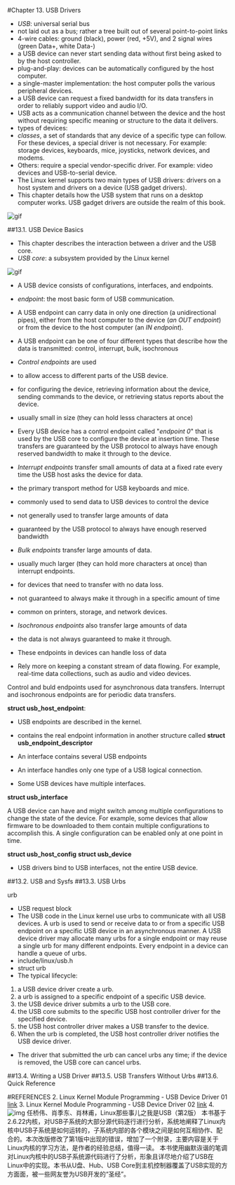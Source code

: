 #Chapter 13. USB Drivers

- _USB_: universal serial bus
- not laid out as a bus; rather a tree built out of several point-to-point links
- 4-wire cables: ground (black), power (red, +5V), and 2 signal wires (green Data+, white Data-)
- a USB device can never start sending data without first being asked to by the host controller.
- plug-and-play: devices can be automatically configured by the host computer.
- a single-master implementation: the host computer polls the various peripheral devices.
- a USB device can request a fixed bandwidth for its data transfers in order to reliably support video and audio I/O.
- USB acts as a communication channel between the device and the host without requiring specific meaning or structure to the data it delivers.
- types of devices: 
 - _classes_, a set of standards that any device of a specific type can follow. For these devices, a special driver is not necessary. For example: storage devices, keyboards, mice, joysticks, network devices, and modems.
 - Others: require a special vendor-specific driver. For example: video devices and USB-to-serial device.
- The Linux kernel supports two main types of USB drivers: drivers on a host system and drivers on a device (USB gadget drivers).
- This chapter details how the USB system that runs on a desktop computer works. USB gadget drivers are outside the realm of this book.

![gif](http://www.makelinux.net/ldd3/images/0596005903/figs/ldr3_1301.gif)

##13.1. USB Device Basics

- This chapter describes the interaction between a driver and the USB core.
- _USB core_: a subsystem provided by the Linux kernel

![gif](http://www.makelinux.net/ldd3/images/0596005903/figs/ldr3_1302.gif)

- A USB device consists of configurations, interfaces, and endpoints.
- _endpoint_: the most basic form of USB communication.
- A USB endpoint can carry data in only one direction (a unidirectional pipes), either from the host computer to the device (_an OUT endpoint_) or from the device to the host computer (an _IN endpoint_).
- A USB endpoint can be one of four different types that describe how the data is transmitted: control, interrupt, bulk, isochronous

- _Control endpoints_ are used 
 - to allow access to different parts of the USB device. 
 - for configuring the device, retrieving information about the device, sending commands to the device, or retrieving status reports about the device. 
 - usually small in size (they can hold lesss characters at once)
 - Every USB device has a control endpoint called "_endpoint 0_" that is used by the USB core to configure the device at insertion time. These transfers are guaranteed by the USB protocol to always have enough reserved bandwidth to make it through to the device.

- _Interrupt endpoints_ transfer small amounts of data at a fixed rate every time the USB host asks the device for data. 
 - the primary transport method for USB keyboards and mice. 
 - commonly used to send data to USB devices to control the device
 - not generally used to transfer large amounts of data
 - guaranteed by the USB protocol to always have enough reserved bandwidth

- _Bulk endpoints_ transfer large amounts of data. 
 - usually much larger (they can hold more characters at once) than interrupt endpoints.
 - for devices that need to transfer with no data loss. 
 - not guaranteed to always make it through in a specific amount of time
 - common on printers, storage, and network devices.

- _Isochronous endpoints_ also transfer large amounts of data
 - the data is not always guaranteed to make it through. 
 - These endpoints in devices can handle loss of data
 - Rely more on keeping a constant stream of data flowing. For example, real-time data collections, such as audio and video devices.

Control and buld endpoints used for asynchronous data transfers. Interrupt and isochronous endpoints are for periodic data transfers.

**struct usb\_host\_endpoint**: 
- USB endpoints are described in the kernel. 
-  contains the real endpoint information in another structure called **struct usb\_endpoint\_descriptor**


- An interface contains several USB endpoints
- An interface handles only one type of a USB logical connection.
- Some USB devices have multiple interfaces.

**struct usb\_interface**

A USB device can have and might switch among multiple configurations to change the state of the device. For example, some devices that allow firmware to be downloaded to them contain multiple configurations to accomplish this. A single configuration can be enabled only at one point in time.

**struct usb\_host\_config**
**struct usb\_device**

- USB drivers bind to USB interfaces, not the entire USB device.

##13.2. USB and Sysfs
##13.3. USB Urbs

urb
- USB request block
- The USB code in the Linux kernel use urbs to communicate with all USB devices. A urb is used to send or receive data to or from a specific USB endpoint on a specific USB device in an asynchronous manner. A USB device driver may allocate many urbs for a single endpoint or may reuse a single urb for many different endpoints. Every endpoint in a device can handle a queue of urbs.
- include/linux/usb.h
- struct urb
- The typical lifecycle:
 1. a USB device driver create a urb.
 2. a urb is assigned to a specific endpoint of a specific USB device.
 3. the USB device driver submits a urb to the USB core.
 4. the USB core submits to the specific USB host controller driver for the specified device.
 5. the USB host controller driver makes a USB transfer to the device.
 6. When the urb is completed, the USB host controller driver notifies the USB device driver.
- The driver that submitted the urb can cancel urbs any time; if the device is removed, the USB core can cancel urbs.






##13.4. Writing a USB Driver
##13.5. USB Transfers Without Urbs
##13.6. Quick Reference 

#REFERENCES
2. Linux Kernel Module Programming - USB Device Driver 01 [link](http://youtu.be/NYRhkGrt4Q4?list=PLM8zRjaI08aQKKdUIqObqLTp4o5A67pOy)
3. Linux Kernel Module Programming - USB Device Driver 02 [link](http://youtu.be/5IDL070RtoQ?list=PLM8zRjaI08aQKKdUIqObqLTp4o5A67pOy)
4. ![img](http://218.249.32.138/web/9787121158179.jpg) 任桥伟、肖季东、肖林甫，Linux那些事儿之我是USB（第2版） 本书基于2.6.22内核，对USB子系统的大部分源代码逐行进行分析，系统地阐释了Linux内核中USB子系统是如何运转的，子系统内部的各个模块之间是如何互相协作、配合的。本次改版修改了第1版中出现的错误，增加了一个附录，主要内容是关于Linux内核的学习方法，是作者的经验总结，值得一读。 本书使用幽默诙谐的笔调对Linux内核中的USB子系统源代码进行了分析，形象且详尽地介绍了USB在Linux中的实现。本书从U盘、Hub、USB Core到主机控制器覆盖了USB实现的方方面面，被一些网友誉为USB开发的“圣经”。
